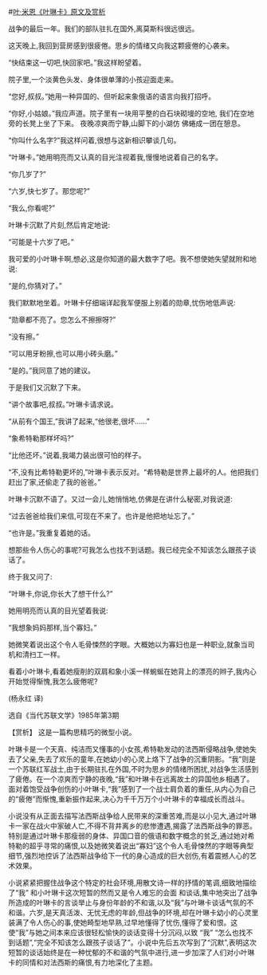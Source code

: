 #[叶·米恩《叶琳卡》原文及赏析](https://www.vrrw.net/wx/15566.html)

战争的最后一年。我们的部队驻扎在国外,离莫斯科很远很远。

这天晚上,我回到营房感到很疲倦。思乡的情绪又向我这颗疲倦的心袭来。

“快结束这一切吧,快回家吧。”我这样盼望着。

院子里,一个淡黄色头发、身体很单薄的小孩迎面走来。

“您好,叔叔。”她用一种异国的、但听起来象俄语的语言向我打招呼。

“你好,小姑娘。”我应声道。院子里有一块用平整的白石块砌墁的空地, 我们在空地旁的长凳上坐了下来。 夜晚凉爽而宁静,山脚下的小湖仿 佛蜷成一团在憩息。

“你叫什么名字?”我这样问着,很想与这新相识攀谈几句。

“叶琳卡。”她用明亮而又认真的目光注视着我,慢慢地说着自己的名字。

“你几岁了?”

“六岁,快七岁了。那您呢?”

“我么,你看呢?”

叶琳卡沉默了片刻,然后肯定地说:

“可能是十六岁了吧。”

我可爱的小叶琳卡啊,想必,这是你知道的最大数字了吧。我不想使她失望就附和地说:

“是的,你猜对了。”

我们默默地坐着。叶琳卡仔细端详起我军便服上别着的勋章,忧伤地低声说:

“勋章都不亮了。您怎么不擦擦呀?”

“没有擦。”

“可以用牙粉擦,也可以用小砖头磨。”

“是的。”我同意了她的建议。

于是我们又沉默了下来。

“讲个故事吧,叔叔。”叶琳卡请求说。

“从前有个国王,”我讲了起来,“他很老,很坏……”

“象希特勒那样坏吗?”

“比他还坏。”说着,我竭力装出很可怕的样子。

“不,没有比希特勒更坏的,”叶琳卡表示反对。“希特勒是世界上最坏的人。他把我们赶出了家,还偷走了我的爸爸。”

叶琳卡沉默不语了。又过一会儿,她悄悄地,仿佛是在讲什么秘密,对我说道:

“过去爸爸给我们来信,可现在不来了。也许是他把地址忘了。”

“也许是。”我重复着她的话。

想那些令人伤心的事呢?可我怎么也找不到话题。我已经完全不知该怎么跟孩子谈话了。

终于我又问了:

“叶琳卡,你说,你长大了想干什么?”

她用明亮而认真的目光望着我说:

“我想象妈妈那样,当个寡妇。”

她微笑着说出这个令人毛骨悚然的字眼。大概她以为寡妇也是一种职业,就象当司机和清扫工一样。

看着小叶琳卡,看着她瘦削的双肩和象小溪一样蜿蜒在她背上的漂亮的辫子,我内心开始觉得惭愧,我怎么疲倦呢?

(杨永红 译)

选自《当代苏联文学》1985年第3期



【赏析】 这是一篇构思精巧的微型小说。

叶琳卡是一个天真、纯洁而又懂事的小女孩,希特勒发动的法西斯侵略战争,使她失去了父亲,失去了欢乐的童年,在她幼小的心灵上烙下了战争的沉重阴影。“我”则是一个苏联红军战士,由于长期驻扎在外国,不时为思乡的情绪所困扰,对战争生活感到了疲倦。在一个凉爽而宁静的夜晚,“我”和叶琳卡在远离故土的异国他乡相遇了。面对着饱受战争创伤的小叶琳卡,“我”感到了一个战士肩负着的重任,从内心为自己的“疲倦”而惭愧,重新振作起来,决心为千千万万个小叶琳卡的幸福成长而战斗。

小说没有从正面去描写法西斯战争给人民带来的深重苦难,而是以小见大,通过叶琳卡一家在战火中家破人亡,不得不背井离乡的悲惨遭遇,揭露了法西斯战争的罪恶。特别是通过叶琳卡那瘦弱的身体、异国口音的俄语和数字概念的贫乏,通过她对希特勒的超乎寻常的痛恨,以及她微笑着说出“寡妇”这个令人毛骨悚然的字眼等典型细节,强烈地控诉了法西斯战争给下一代的身心造成的巨大创伤,有着震撼人心的艺术效果。

小说紧紧把握住战争这个特定的社会环境,用散文诗一样的抒情的笔调,细致地描绘了“我” 和小叶琳卡这次短暂的然而又是令人难忘的会面 和谈话,集中地突出了战争所造成的叶琳卡的言谈举止与身份年龄的不和谐,以及“我”与叶琳卡谈话气氛的不和谐。六岁,是天真活泼、无忧无虑的年龄,但战争的环境,却在叶琳卡幼小的心灵里装满了令人伤心的事,使她畸型地早熟,过早地懂得了忧伤,懂得了爱和恨。这使“我”与她之间本来应该很轻松愉快的谈话变得十分沉闷,以致 “我” “怎么也找不到话题”,“完全不知该怎么跟孩子谈话了”。小说中先后五次写到了“沉默”,表明这次短暂的谈话始终是在一种忧郁的不和谐的气氛中进行,进一步加深了人们对小叶琳卡的同情和对法西斯的痛恨,有力地深化了主题。

